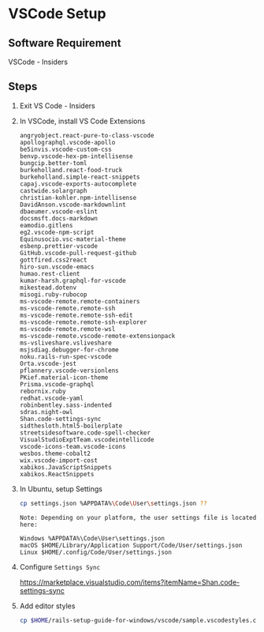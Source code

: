 # VSCode Setup

## Software Requirement

VSCode - Insiders

## Steps

1.  Exit VS Code - Insiders

2.  In VSCode, install VS Code Extensions

    ```text
    angryobject.react-pure-to-class-vscode
    apollographql.vscode-apollo
    be5invis.vscode-custom-css
    benvp.vscode-hex-pm-intellisense
    bungcip.better-toml
    burkeholland.react-food-truck
    burkeholland.simple-react-snippets
    capaj.vscode-exports-autocomplete
    castwide.solargraph
    christian-kohler.npm-intellisense
    DavidAnson.vscode-markdownlint
    dbaeumer.vscode-eslint
    docsmsft.docs-markdown
    eamodio.gitlens
    eg2.vscode-npm-script
    Equinusocio.vsc-material-theme
    esbenp.prettier-vscode
    GitHub.vscode-pull-request-github
    gottfired.css2react
    hiro-sun.vscode-emacs
    humao.rest-client
    kumar-harsh.graphql-for-vscode
    mikestead.dotenv
    misogi.ruby-rubocop
    ms-vscode-remote.remote-containers
    ms-vscode-remote.remote-ssh
    ms-vscode-remote.remote-ssh-edit
    ms-vscode-remote.remote-ssh-explorer
    ms-vscode-remote.remote-wsl
    ms-vscode-remote.vscode-remote-extensionpack
    ms-vsliveshare.vsliveshare
    msjsdiag.debugger-for-chrome
    noku.rails-run-spec-vscode
    Orta.vscode-jest
    pflannery.vscode-versionlens
    PKief.material-icon-theme
    Prisma.vscode-graphql
    rebornix.ruby
    redhat.vscode-yaml
    robinbentley.sass-indented
    sdras.night-owl
    Shan.code-settings-sync
    sidthesloth.html5-boilerplate
    streetsidesoftware.code-spell-checker
    VisualStudioExptTeam.vscodeintellicode
    vscode-icons-team.vscode-icons
    wesbos.theme-cobalt2
    wix.vscode-import-cost
    xabikos.JavaScriptSnippets
    xabikos.ReactSnippets

    ```

3.  In Ubuntu, setup Settings

    ```zsh
    cp settings.json %APPDATA%\Code\User\settings.json ??
    ```

    ```text
    Note: Depending on your platform, the user settings file is located here:

    Windows %APPDATA%\Code\User\settings.json
    macOS $HOME/Library/Application Support/Code/User/settings.json
    Linux $HOME/.config/Code/User/settings.json
    ```

4.  Configure `Settings Sync`

    https://marketplace.visualstudio.com/items?itemName=Shan.code-settings-sync

5.  Add editor styles

    ```zsh
    cp $HOME/rails-setup-guide-for-windows/vscode/sample.vscodestyles.css ????
    ```
